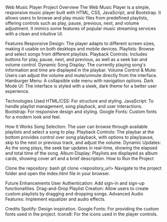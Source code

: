 Web Music Player
Project Overview
The Web Music Player is a simple, responsive music player built with HTML, CSS, JavaScript, and Bootstrap. 
It allows users to browse and play music files from predefined playlists, offering controls such as play, pause, previous, next, and volume adjustment. 
It mimics some features of popular music streaming services with a clean and intuitive UI.

Features
Responsive Design: The player adapts to different screen sizes, making it usable on both desktops and mobile devices.
Playlists: Browse and select songs from different playlists.
Playback Controls: Includes buttons for play, pause, next, and previous, as well as a seek bar and volume control.
Dynamic Song Display: The currently playing song's information and time are displayed in the playbar.
Volume Control & Mute: Users can adjust the volume and mute/unmute directly from the interface.
Hamburger Menu: A collapsible side menu with navigation options.
Dark Mode UI: The interface is styled with a sleek, dark theme for a better user experience.

Technologies Used
HTML/CSS: For structure and styling.
JavaScript: To handle playlist management, song playback, and user interactions.
Bootstrap: For responsive design and styling.
Google Fonts: Custom fonts for a modern look and feel.

How It Works
Song Selection: The user can browse through available playlists and select a song to play.
Playback Controls: The playbar at the bottom provides control over song playback, with options to play/pause, skip to the next or previous track, and adjust the volume.
Dynamic Updates: As the song plays, the seek bar updates in real-time, showing the elapsed and total time of the song.
Album Display: Playlists are displayed as album cards, showing cover art and a brief description.
How to Run the Project

Clone the repository:
bash
git clone <repository_url>
Navigate to the project folder and open the index.html file in your browser.

Future Enhancements
User Authentication: Add sign-in and sign-up functionalities.
Drag-and-Drop Playlist Creation: Allow users to create custom playlists by dragging and dropping songs.
Advanced Audio Features: Implement equalizer and audio effects.


Credits
Spotify: Design inspiration.
Google Fonts: For providing the custom fonts used in the project.
Icons8: For the icons used in the player controls.
